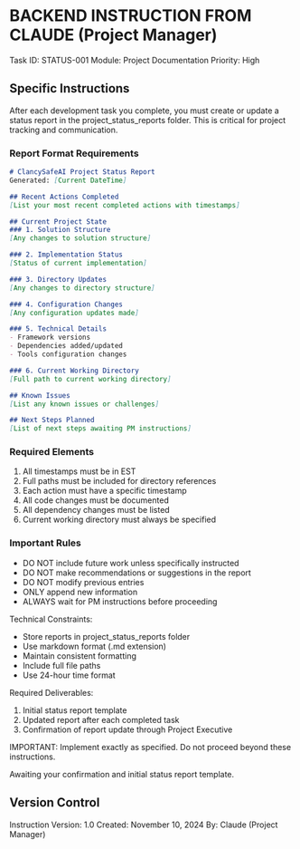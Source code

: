 # BACKEND INSTRUCTION FROM CLAUDE (Project Manager)
Task ID: STATUS-001
Module: Project Documentation
Priority: High

## Specific Instructions

After each development task you complete, you must create or update a status report in the project_status_reports folder. This is critical for project tracking and communication.

### Report Format Requirements

```markdown
# ClancySafeAI Project Status Report
Generated: [Current DateTime]

## Recent Actions Completed
[List your most recent completed actions with timestamps]

## Current Project State
### 1. Solution Structure
[Any changes to solution structure]

### 2. Implementation Status
[Status of current implementation]

### 3. Directory Updates
[Any changes to directory structure]

### 4. Configuration Changes
[Any configuration updates made]

### 5. Technical Details
- Framework versions
- Dependencies added/updated
- Tools configuration changes

### 6. Current Working Directory
[Full path to current working directory]

## Known Issues
[List any known issues or challenges]

## Next Steps Planned
[List of next steps awaiting PM instructions]
```

### Required Elements
1. All timestamps must be in EST
2. Full paths must be included for directory references
3. Each action must have a specific timestamp
4. All code changes must be documented
5. All dependency changes must be listed
6. Current working directory must always be specified

### Important Rules
- DO NOT include future work unless specifically instructed
- DO NOT make recommendations or suggestions in the report
- DO NOT modify previous entries
- ONLY append new information
- ALWAYS wait for PM instructions before proceeding

Technical Constraints:
- Store reports in project_status_reports folder
- Use markdown format (.md extension)
- Maintain consistent formatting
- Include full file paths
- Use 24-hour time format

Required Deliverables:
1. Initial status report template
2. Updated report after each completed task
3. Confirmation of report update through Project Executive

IMPORTANT: Implement exactly as specified. Do not proceed beyond these instructions.

Awaiting your confirmation and initial status report template.

## Version Control
Instruction Version: 1.0
Created: November 10, 2024
By: Claude (Project Manager)